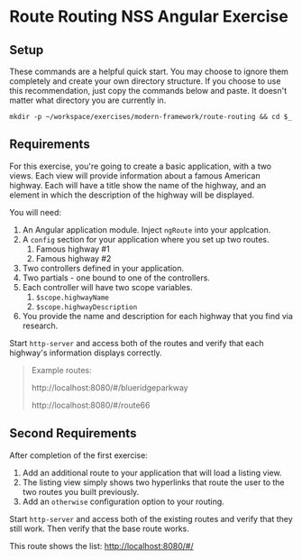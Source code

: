 # Route Routing NSS Angular Exercise

## Setup

These commands are a helpful quick start. You may choose to ignore them completely and create your own directory structure. If you choose to use this recommendation, just copy the commands below and paste. It doesn't matter what directory you are currently in.

```
mkdir -p ~/workspace/exercises/modern-framework/route-routing && cd $_
```

## Requirements

For this exercise, you're going to create a basic application, with a two views. Each view will provide information about a famous American highway. Each will have a title show the name of the highway, and an element in which the description of the highway will be displayed.

You will need:

1. An Angular application module. Inject `ngRoute` into your applcation.
1. A `config` section for your application where you set up two routes.
    1. Famous highway #1
    2. Famous highway #2
1. Two controllers defined in your application.
1. Two partials - one bound to one of the controllers.
1. Each controller will have two scope variables.
    1. `$scope.highwayName`
    1. `$scope.highwayDescription`
1. You provide the name and description for each highway that you find via research.

Start `http-server` and access both of the routes and verify that each highway's information displays correctly.

> Example routes: 
> 
>   http://localhost:8080/#/blueridgeparkway
>   
>   http://localhost:8080/#/route66

## Second Requirements

After completion of the first exercise:

1. Add an additional route to your application that will load a listing view.
1. The listing view simply shows two hyperlinks that route the user to the two routes you built previously.
1. Add an `otherwise` configuration option to your routing.

Start `http-server` and access both of the existing routes and verify that they still work. Then verify that the base route works.

This route shows the list: [http://localhost:8080/#/](http://localhost:8080/#/)
